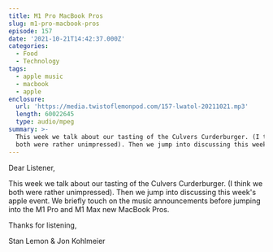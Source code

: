 ```yaml
---
title: M1 Pro MacBook Pros
slug: m1-pro-macbook-pros
episode: 157
date: '2021-10-21T14:42:37.000Z'
categories:
  - Food
  - Technology
tags:
  - apple music
  - macbook
  - apple
enclosure:
  url: 'https://media.twistoflemonpod.com/157-lwatol-20211021.mp3'
  length: 60022645
  type: audio/mpeg
summary: >-
  This week we talk about our tasting of the Culvers Curderburger. (I think we
  both were rather unimpressed). Then we jump into discussing this week's apple
---
```


Dear Listener,

This week we talk about our tasting of the Culvers Curderburger. (I think we both were rather unimpressed). Then we jump into discussing this week's apple event. We briefly touch on the music announcements before jumping into the M1 Pro and M1 Max new MacBook Pros.

Thanks for listening,

Stan Lemon & Jon Kohlmeier
